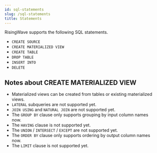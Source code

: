 ```yaml
---
id: sql-statements
slug: /sql-statements
title: Statements
---
```


RisingWave supports the following SQL statements.

* `CREATE SOURCE`
* `CREATE MATERIALIZED VIEW`
* `CREATE TABLE`
* `DROP TABLE`
* `INSERT INTO`
* `DELETE`

## Notes about CREATE MATERIALIZED VIEW

* Materialized views can be created from tables or existing materialized views.
* `LATERAL` subqueries are not supported yet.
* `JOIN USING` and `NATURAL JOIN` are not supported yet.
* The `GROUP BY` clause only supports grouping by input column names now.
* The `HAVING` clause is not supported yet.
* The `UNION` / `INTERSECT` / `EXCEPT` are not supported yet.
* The `ORDER BY` clause only supports ordering by output column names now.
* The `LIMIT` clause is not supported yet.

